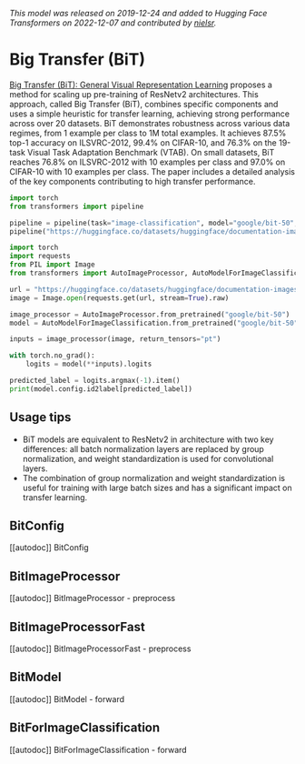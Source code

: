 <!--Copyright 2022 The HuggingFace Team. All rights reserved.

Licensed under the Apache License, Version 2.0 (the "License"); you may not use this file except in compliance with
the License. You may obtain a copy of the License at

http://www.apache.org/licenses/LICENSE-2.0

Unless required by applicable law or agreed to in writing, software distributed under the License is distributed on
an "AS IS" BASIS, WITHOUT WARRANTIES OR CONDITIONS OF ANY KIND, either express or implied. See the License for the
specific language governing permissions and limitations under the License.

⚠️ Note that this file is in Markdown but contain specific syntax for our doc-builder (similar to MDX) that may not be
rendered properly in your Markdown viewer.

-->
*This model was released on 2019-12-24 and added to Hugging Face Transformers on 2022-12-07 and contributed by [nielsr](https://huggingface.co/nielsr).*

# Big Transfer (BiT)

[Big Transfer (BiT): General Visual Representation Learning](https://huggingface.co/papers/1912.11370) proposes a method for scaling up pre-training of ResNetv2 architectures. This approach, called Big Transfer (BiT), combines specific components and uses a simple heuristic for transfer learning, achieving strong performance across over 20 datasets. BiT demonstrates robustness across various data regimes, from 1 example per class to 1M total examples. It achieves 87.5% top-1 accuracy on ILSVRC-2012, 99.4% on CIFAR-10, and 76.3% on the 19-task Visual Task Adaptation Benchmark (VTAB). On small datasets, BiT reaches 76.8% on ILSVRC-2012 with 10 examples per class and 97.0% on CIFAR-10 with 10 examples per class. The paper includes a detailed analysis of the key components contributing to high transfer performance.

<hfoptions id="usage">
<hfoption id="Pipeline">

```py
import torch
from transformers import pipeline

pipeline = pipeline(task="image-classification", model="google/bit-50", dtype="auto")
pipeline("https://huggingface.co/datasets/huggingface/documentation-images/resolve/main/pipeline-cat-chonk.jpeg")
```

</hfoption>
<hfoption id="AutoModel">

```python
import torch
import requests
from PIL import Image
from transformers import AutoImageProcessor, AutoModelForImageClassification

url = "https://huggingface.co/datasets/huggingface/documentation-images/resolve/main/pipeline-cat-chonk.jpeg"
image = Image.open(requests.get(url, stream=True).raw)

image_processor = AutoImageProcessor.from_pretrained("google/bit-50")
model = AutoModelForImageClassification.from_pretrained("google/bit-50", dtype="auto")

inputs = image_processor(image, return_tensors="pt")

with torch.no_grad():
    logits = model(**inputs).logits

predicted_label = logits.argmax(-1).item()
print(model.config.id2label[predicted_label])
```

</hfoption>
</hfoptions>

## Usage tips

- BiT models are equivalent to ResNetv2 in architecture with two key differences: all batch normalization layers are replaced by group normalization, and weight standardization is used for convolutional layers.
- The combination of group normalization and weight standardization is useful for training with large batch sizes and has a significant impact on transfer learning.

## BitConfig

[[autodoc]] BitConfig

## BitImageProcessor

[[autodoc]] BitImageProcessor
    - preprocess

## BitImageProcessorFast

[[autodoc]] BitImageProcessorFast
    - preprocess

## BitModel

[[autodoc]] BitModel
    - forward

## BitForImageClassification

[[autodoc]] BitForImageClassification
    - forward

